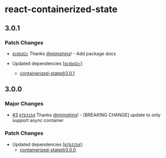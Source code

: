 # react-containerized-state

## 3.0.1
### Patch Changes



- [`dc6bd2c`](https://github.com/mimshins/containerized-state/commit/dc6bd2c3b2588a6f703bbe47fb57072da7b67d65) Thanks [@mimshins](https://github.com/mimshins)! - Add package docs

- Updated dependencies [[`dc6bd2c`](https://github.com/mimshins/containerized-state/commit/dc6bd2c3b2588a6f703bbe47fb57072da7b67d65)]:
  - containerized-state@3.0.1

## 3.0.0
### Major Changes



- [#3](https://github.com/mimshins/containerized-state/pull/3) [`6fb315d`](https://github.com/mimshins/containerized-state/commit/6fb315d7bb8108c529e27d8ca3ac58dbfb25b593) Thanks [@mimshins](https://github.com/mimshins)! - [BREAKING CHANGE] update to only support async container


### Patch Changes

- Updated dependencies [[`6fb315d`](https://github.com/mimshins/containerized-state/commit/6fb315d7bb8108c529e27d8ca3ac58dbfb25b593)]:
  - containerized-state@3.0.0
